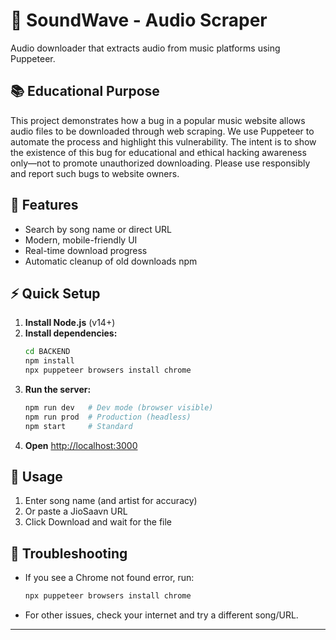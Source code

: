 # 🎵 SoundWave - Audio Scraper

Audio downloader that extracts audio from music platforms using Puppeteer.


## 📚 Educational Purpose
This project demonstrates how a bug in a popular music website allows audio files to be downloaded through web scraping. We use Puppeteer to automate the process and highlight this vulnerability. The intent is to show the existence of this bug for educational and ethical hacking awareness only—not to promote unauthorized downloading. Please use responsibly and report such bugs to website owners.



## 🚀 Features
- Search by song name or direct URL
- Modern, mobile-friendly UI
- Real-time download progress
- Automatic cleanup of old downloads
npm
## ⚡ Quick Setup
1. **Install Node.js** (v14+)
2. **Install dependencies:**
   ```bash
   cd BACKEND
   npm install
   npx puppeteer browsers install chrome
   ```
3. **Run the server:**
   ```bash
   npm run dev   # Dev mode (browser visible)
   npm run prod  # Production (headless)
   npm start     # Standard
   ```
4. **Open** [http://localhost:3000](http://localhost:3000)

## 🎯 Usage
1. Enter song name (and artist for accuracy)
2. Or paste a JioSaavn URL
3. Click Download and wait for the file

## 🐛 Troubleshooting
- If you see a Chrome not found error, run:
  ```bash
  npx puppeteer browsers install chrome
  ```
- For other issues, check your internet and try a different song/URL.

---

